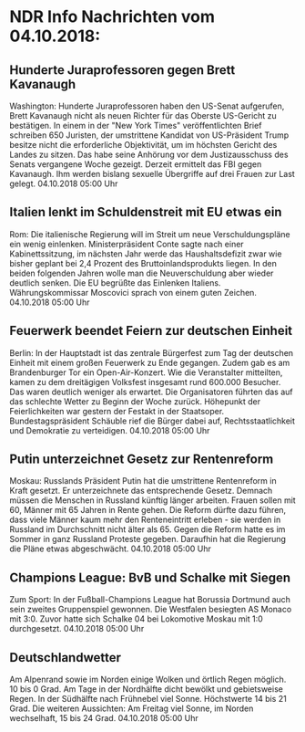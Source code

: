 # NDR Info Nachrichten vom 04.10.2018:


## Hunderte Juraprofessoren gegen Brett Kavanaugh
Washington:   Hunderte Juraprofessoren haben den US-Senat aufgerufen, Brett Kavanaugh nicht als neuen Richter für das Oberste US-Gericht zu bestätigen. In einem in der "New York Times" veröffentlichten Brief schreiben 650 Juristen, der umstrittene Kandidat von US-Präsident Trump besitze nicht die erforderliche Objektivität, um im höchsten Gericht des Landes zu sitzen. Das habe seine Anhörung vor dem Justizausschuss des Senats vergangene Woche gezeigt. Derzeit ermittelt das FBI gegen Kavanaugh. Ihm werden bislang sexuelle Übergriffe auf drei Frauen zur Last gelegt. 04.10.2018 05:00 Uhr 

## Italien lenkt im Schuldenstreit mit EU etwas ein
Rom: Die italienische Regierung will im Streit um neue Verschuldungspläne ein wenig einlenken. Ministerpräsident Conte sagte nach einer Kabinettssitzung, im nächsten Jahr werde das Haushaltsdefizit zwar wie bisher geplant bei 2,4 Prozent des Bruttoinlandsprodukts liegen. In den beiden folgenden Jahren wolle man die Neuverschuldung aber wieder deutlich senken. Die EU begrüßte das Einlenken Italiens. Währungskommissar Moscovici sprach von einem guten Zeichen. 04.10.2018 05:00 Uhr 

## Feuerwerk beendet Feiern zur deutschen Einheit
Berlin: In der Hauptstadt ist das zentrale Bürgerfest zum Tag der deutschen Einheit mit einem großen Feuerwerk zu Ende gegangen. Zudem gab es am Brandenburger Tor ein Open-Air-Konzert. Wie die Veranstalter mitteilten, kamen zu dem dreitägigen Volksfest insgesamt rund 600.000 Besucher. Das waren deutlich weniger als erwartet. Die Organisatoren führten das auf das schlechte Wetter zu Beginn der Woche zurück. Höhepunkt der Feierlichkeiten war gestern der Festakt in der Staatsoper. Bundestagspräsident Schäuble rief die Bürger dabei auf, Rechtsstaatlichkeit und Demokratie zu verteidigen. 04.10.2018 05:00 Uhr 

## Putin unterzeichnet Gesetz zur Rentenreform
Moskau:    Russlands Präsident Putin hat die umstrittene Rentenreform in Kraft gesetzt. Er unterzeichnete das entsprechende Gesetz. Demnach müssen die Menschen in Russland künftig länger arbeiten. Frauen sollen mit 60, Männer mit 65 Jahren in Rente gehen. Die Reform dürfte dazu führen, dass viele Männer kaum mehr den Renteneintritt erleben - sie werden in Russland im Durchschnitt nicht älter als 65. Gegen die Reform hatte es im Sommer in ganz Russland Proteste gegeben. Daraufhin hat die Regierung die Pläne etwas abgeschwächt. 04.10.2018 05:00 Uhr 

## Champions League: BvB und Schalke mit Siegen
Zum Sport: In der Fußball-Champions League hat Borussia Dortmund auch sein zweites Gruppenspiel gewonnen. Die Westfalen besiegten AS Monaco mit 3:0. Zuvor hatte sich Schalke 04 bei Lokomotive Moskau mit 1:0 durchgesetzt. 04.10.2018 05:00 Uhr 

## Deutschlandwetter
Am Alpenrand sowie im Norden einige Wolken und örtlich Regen möglich. 10 bis 0 Grad. Am Tage in der Nordhälfte dicht bewölkt und gebietsweise Regen. In der Südhälfte nach Frühnebel viel Sonne. Höchstwerte 14 bis 21 Grad. Die weiteren Aussichten: Am Freitag viel Sonne, im Norden wechselhaft, 15 bis 24 Grad. 04.10.2018 05:00 Uhr 

